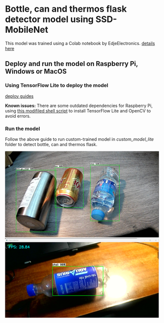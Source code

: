 # Bottle, can and thermos flask detector model using SSD-MobileNet

This model was trained using a Colab notebook by EdjeElectronics.
[details here](https://github.com/EdjeElectronics/TensorFlow-Lite-Object-Detection-on-Android-and-Raspberry-Pi/tree/master)

## Deploy and run the model on Raspberry Pi, Windows or MacOS
### Using TensorFlow Lite to deploy the model
[deploy guides](https://github.com/EdjeElectronics/TensorFlow-Lite-Object-Detection-on-Android-and-Raspberry-Pi/tree/master/deploy_guides)

**Known issues:** There are some outdated dependencies for Raspberry Pi, using [this modifiled shell script](https://github.com/bhuuan/ssd-bottle-detection/blob/main/utils/get_pi_requirements.sh) to install TensorFlow Lite and OpenCV to avoid errors.

### Run the model
Follow the above guide to run custom-trained model in *custom_model_lite* folder to detect bottle, can and thermos flask.

![](docs/demo1.png)
![](docs/demo2.png)